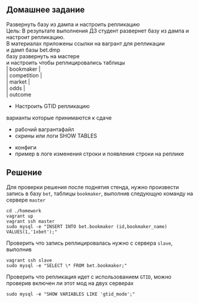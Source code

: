 ## Домашнее задание  
Развернуть базу из дампа и настроить репликацию  
Цель: В результате выполнения ДЗ студент развернет базу из дампа и настроит репликацию.  
В материалах приложены ссылки на вагрант для репликации  
и дамп базы bet.dmp  
базу развернуть на мастере  
и настроить чтобы реплицировались таблицы  
| bookmaker |  
| competition |  
| market |  
| odds |  
| outcome  
  
* Настроить GTID репликацию  
  
варианты которые принимаются к сдаче  
- рабочий вагрантафайл  
- скрины или логи SHOW TABLES  
* конфиги  
* пример в логе изменения строки и появления строки на реплике  

## Решение  
Для проверки решения после поднятия стенда, нужно произвести запись в базу `bet`, таблицы `bookmaker`, выполнив следующую команду на сервере `master`  
```
cd ./homework
vagrant up
vagrant ssh master
sudo mysql -e "INSERT INTO bet.bookmaker (id,bookmaker_name) VALUES(1,'1xbet');"
```

Проверить что запись реплицировалась нужно с сервера `slave`, выполнив

```
vagrant ssh slave
sudo mysql -e "SELECT \* FROM bet.bookmaker;"
```

Проверить что репликация идет с использованием `GTID`, можно проверив включен ли этот мод на двух серверах

```
sudo mysql -e "SHOW VARIABLES LIKE 'gtid_mode';"
```
